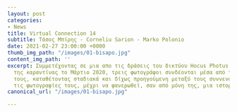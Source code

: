 ```yaml
---
layout: post
categories:
- News
title: Virtual Connection 14
subtitle: Τάσος Μπίρης - Corneliu Sarion - Marko Polonio
date: 2021-02-27 23:00:00 +0000
thumb_img_path: "/images/01-bisapo.jpg"
content_img_path: ''
excerpt: Συμμετέχοντας σε μια απο τις δράσεις του δικτύου Hocus Photus στη διάρκεια
  της καραντίνας το Μάρτιο 2020, τρεις φωτογράφοι συνδέονται μέσα από τις εικόνες
  τους, καταθέτοντας σταδιακά και δίχως προηγούμενη μεταξύ τους συννενόηση, μια-μια
  τις φωτογραφίες τους, μέχρι να φανερωθεί, σαν από μόνη της, μια ιστορία.
canonical_url: "/images/01-bisapo.jpg"

---
```

